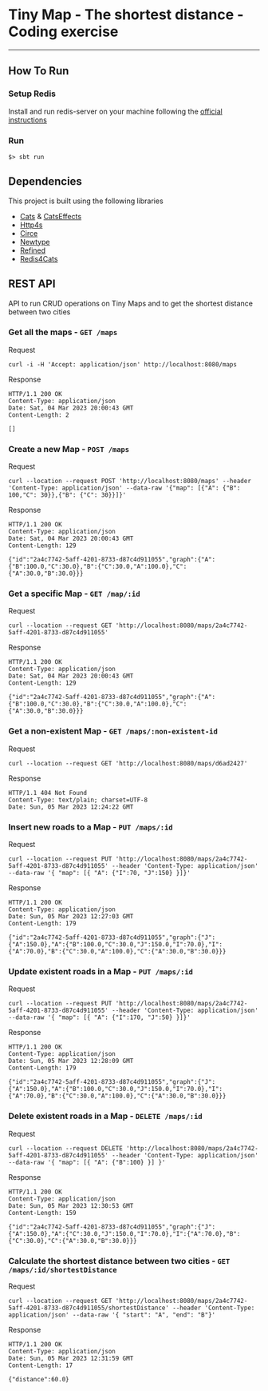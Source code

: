 # Tiny Map - The shortest distance - Coding exercise
***

## How To Run

### Setup Redis
Install and run redis-server on your machine following the [official instructions](https://redis.io/docs/getting-started/installation/)

### Run
```
$> sbt run
```

## Dependencies 
This project is built using the following libraries
* [Cats](https://github.com/typelevel/cats) & [CatsEffects](https://github.com/typelevel/cats-effect)
* [Http4s](https://github.com/http4s/http4s)
* [Circe](https://github.com/circe/circe)
* [Newtype](https://github.com/estatico/scala-newtype)
* [Refined](https://github.com/fthomas/refined)
* [Redis4Cats](https://github.com/profunktor/redis4cats)

## REST API

API to run CRUD operations on Tiny Maps and to get the shortest distance between two cities

### Get all the maps - `GET /maps`

Request

    curl -i -H 'Accept: application/json' http://localhost:8080/maps

Response

    HTTP/1.1 200 OK
    Content-Type: application/json
    Date: Sat, 04 Mar 2023 20:00:43 GMT
    Content-Length: 2

    []

### Create a new Map - `POST /maps`

Request

    curl --location --request POST 'http://localhost:8080/maps' --header 'Content-Type: application/json' --data-raw '{"map": [{"A": {"B": 100,"C": 30}},{"B": {"C": 30}}]}'

Response

    HTTP/1.1 200 OK
    Content-Type: application/json
    Date: Sat, 04 Mar 2023 20:00:43 GMT
    Content-Length: 129

    {"id":"2a4c7742-5aff-4201-8733-d87c4d911055","graph":{"A":{"B":100.0,"C":30.0},"B":{"C":30.0,"A":100.0},"C":{"A":30.0,"B":30.0}}}

### Get a specific Map - `GET /map/:id`

Request

    curl --location --request GET 'http://localhost:8080/maps/2a4c7742-5aff-4201-8733-d87c4d911055'

Response

    HTTP/1.1 200 OK
    Content-Type: application/json
    Date: Sat, 04 Mar 2023 20:00:43 GMT
    Content-Length: 129

    {"id":"2a4c7742-5aff-4201-8733-d87c4d911055","graph":{"A":{"B":100.0,"C":30.0},"B":{"C":30.0,"A":100.0},"C":{"A":30.0,"B":30.0}}}

### Get a non-existent Map - `GET /maps/:non-existent-id`

Request

    curl --location --request GET 'http://localhost:8080/maps/d6ad2427'

Response

    HTTP/1.1 404 Not Found
    Content-Type: text/plain; charset=UTF-8
    Date: Sun, 05 Mar 2023 12:24:22 GMT

### Insert new roads to a Map - `PUT /maps/:id`

Request

    curl --location --request PUT 'http://localhost:8080/maps/2a4c7742-5aff-4201-8733-d87c4d911055' --header 'Content-Type: application/json' --data-raw '{ "map": [{ "A": {"I":70, "J":150} }]}'

Response 

    HTTP/1.1 200 OK
    Content-Type: application/json
    Date: Sun, 05 Mar 2023 12:27:03 GMT
    Content-Length: 179

    {"id":"2a4c7742-5aff-4201-8733-d87c4d911055","graph":{"J":{"A":150.0},"A":{"B":100.0,"C":30.0,"J":150.0,"I":70.0},"I":{"A":70.0},"B":{"C":30.0,"A":100.0},"C":{"A":30.0,"B":30.0}}}

### Update existent roads in a Map - `PUT /maps/:id`

Request

    curl --location --request PUT 'http://localhost:8080/maps/2a4c7742-5aff-4201-8733-d87c4d911055' --header 'Content-Type: application/json' --data-raw '{ "map": [{ "A": {"I":170, "J":50} }]}'

Response

    HTTP/1.1 200 OK
    Content-Type: application/json
    Date: Sun, 05 Mar 2023 12:28:09 GMT
    Content-Length: 179
    
    {"id":"2a4c7742-5aff-4201-8733-d87c4d911055","graph":{"J":{"A":150.0},"A":{"B":100.0,"C":30.0,"J":150.0,"I":70.0},"I":{"A":70.0},"B":{"C":30.0,"A":100.0},"C":{"A":30.0,"B":30.0}}}

### Delete existent roads in a Map - `DELETE /maps/:id`

Request

    curl --location --request DELETE 'http://localhost:8080/maps/2a4c7742-5aff-4201-8733-d87c4d911055' --header 'Content-Type: application/json' --data-raw '{ "map": [{ "A": {"B":100} }] }'

Response

    HTTP/1.1 200 OK
    Content-Type: application/json
    Date: Sun, 05 Mar 2023 12:30:53 GMT
    Content-Length: 159

    {"id":"2a4c7742-5aff-4201-8733-d87c4d911055","graph":{"J":{"A":150.0},"A":{"C":30.0,"J":150.0,"I":70.0},"I":{"A":70.0},"B":{"C":30.0},"C":{"A":30.0,"B":30.0}}}

### Calculate the shortest distance between two cities - `GET /maps/:id/shortestDistance`

Request

    curl --location --request GET 'http://localhost:8080/maps/2a4c7742-5aff-4201-8733-d87c4d911055/shortestDistance' --header 'Content-Type: application/json' --data-raw '{ "start": "A", "end": "B"}'

Response

    HTTP/1.1 200 OK
    Content-Type: application/json
    Date: Sun, 05 Mar 2023 12:31:59 GMT
    Content-Length: 17

    {"distance":60.0}